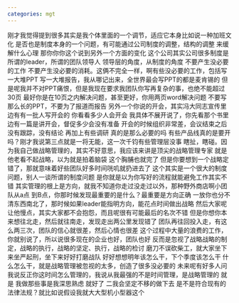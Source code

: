 ```yaml
---
categories: mgt
---
```

刚才我觉得提到很多其实是我个体里面的一个调节，适应它本身比如说一种加班文化
是否也是制度本身的一个问题，有可能通过公司制度的调整，结构的调整
来缓解什么心理
那你你你这个说到另外一个方面的变化
这个公司其实公司很多制度是所谓的leader，所谓的团队领导人
领导层的角度，从制度的角度
不要产生没必要的工作
不要产生没必要的消耗。这俩不完全一样，啊有些没必要的工作，包括写一大堆PPT
写一大堆报告，我从哪记出来，全世界最会写PPT的都是麦肯锡的
但是呢我并不对PPT痛恨，但是我现在要求我团队你写再复杂的事，也绝不能超过30页
最好你是在10页之内解决问题，甚至更好，你用两页word解决问题
不要写那么长的PPT，不要为了报道而报告
另外一个你说的开会，其实冯大同志宣传里边有有一批人写开会的
你看看多少人会开会
我具体不展开说了，你先看那个书里边有一篇是讲开会，督促多少会没有准备
开会的时候组织非常差，会议结束之后没有跟踪，没有结论
再加上有些调研
真的是那么必要的吗
有些产品线真的是要开吗？刚才我说第三点就是一将无能，这一次千钧有些管理层没事
瞎扯，瞎碰。因为我自己做战略管理的，其实不好意思，我应该来讲是顶尖的战略管理专家
就是他老看不起战略，以为就是拍着脑袋
这个胸脯也就完了
但是你要想到一个战略定错了，那就意味着好些团队好多时间咣叽就扔进去了
这个其实是一个很大的制度问题，别人一谈所谓的制度问题
是你就是以为你写好的流程就能避免工作其实不错
其实管理的根上是方向，就我不知道你走过没走过以外，那种野外商店啊小团队从a点
到B点，你那时候发现最重要的是什么？最重要是方向正确
一放你也分不清东西南北了，那时候如果leader能指明方向，能花点时间做出战略
然后大家呢让他慢点，其实大家都不会抱怨，而且呢很有可能最后的名次不错
但是你想你本来想往北走，然后就往南走，发现走出两公里发现错了
团队再往回投入走，有这么两三次，团队的信心就很差，然后心情也很差
这个过程中大量的浪费的工作，你就别说了，所以说很多现在的企业也好，团队也好
反而是忽视了战略战略的制定，战略的执行，战略的坚定、执行，战略的检讨
磨刀不误砍柴工，就大家坐下来坐严起刑，坐下来好好打磨战队
好好想想明年该怎么干，下个季度该怎么干
什么怎么干，就是战略管理被忽视的太多，创造了很多没必要的
未来呢有好多人问我说反正你这时间怎么管理的，我说从我最强的不是时间管理，是战略管理的
就是
我做那些事是我深思熟虑
就好了
二我会坚定不移的做下去
是不是符合现有的法律法规？就比如说假设我就大大型机小型器这个